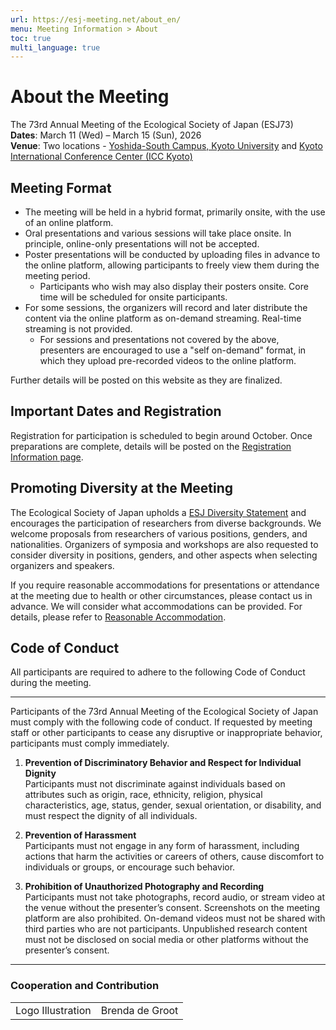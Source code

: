 ```yaml
---
url: https://esj-meeting.net/about_en/
menu: Meeting Information > About
toc: true
multi_language: true
---
```


# About the Meeting

The 73rd Annual Meeting of the Ecological Society of Japan (ESJ73)\
**Dates**: March 11 (Wed) – March 15 (Sun), 2026\
**Venue**: Two locations - [Yoshida-South Campus, Kyoto University](https://www.kyoto-u.ac.jp/en/access) and [Kyoto International Conference Center (ICC Kyoto)](https://www.icckyoto.or.jp/en/access-2/getting_here/)

## Meeting Format

- The meeting will be held in a hybrid format, primarily onsite, with the use of an online platform.
- Oral presentations and various sessions will take place onsite. In principle, online-only presentations will not be accepted.
- Poster presentations will be conducted by uploading files in advance to the online platform, allowing participants to freely view them during the meeting period.
  - Participants who wish may also display their posters onsite. Core time will be scheduled for onsite participants.
- For some sessions, the organizers will record and later distribute the content via the online platform as on-demand streaming. Real-time streaming is not provided.
  - For sessions and presentations not covered by the above, presenters are encouraged to use a "self on-demand" format, in which they upload pre-recorded videos to the online platform.

Further details will be posted on this website as they are finalized.

## Important Dates and Registration

Registration for participation is scheduled to begin around October. Once preparations are complete, details will be posted on the [Registration Information page](registinfo_en).

## Promoting Diversity at the Meeting

The Ecological Society of Japan upholds a [ESJ Diversity Statement](https://www.esj.ne.jp/esj/e_index.html#diversity) and encourages the participation of researchers from diverse backgrounds. We welcome proposals from researchers of various positions, genders, and nationalities. Organizers of symposia and workshops are also requested to consider diversity in positions, genders, and other aspects when selecting organizers and speakers.

If you require reasonable accommodations for presentations or attendance at the meeting due to health or other circumstances, please contact us in advance. We will consider what accommodations can be provided. For details, please refer to [Reasonable Accommodation](reasonable_accom_en).

## Code of Conduct

All participants are required to adhere to the following Code of Conduct during the meeting.

-------------------------------------------------------------------------------

Participants of the 73rd Annual Meeting of the Ecological Society of Japan must comply with the following code of conduct. If requested by meeting staff or other participants to cease any disruptive or inappropriate behavior, participants must comply immediately.

1. **Prevention of Discriminatory Behavior and Respect for Individual Dignity**  
Participants must not discriminate against individuals based on attributes such as origin, race, ethnicity, religion, physical characteristics, age, status, gender, sexual orientation, or disability, and must respect the dignity of all individuals.

2. **Prevention of Harassment**  
Participants must not engage in any form of harassment, including actions that harm the activities or careers of others, cause discomfort to individuals or groups, or encourage such behavior.

3. **Prohibition of Unauthorized Photography and Recording**  
Participants must not take photographs, record audio, or stream video at the venue without the presenter’s consent. Screenshots on the meeting platform are also prohibited. On-demand videos must not be shared with third parties who are not participants. Unpublished research content must not be disclosed on social media or other platforms without the presenter’s consent.

-------------------------------------------------------------------------------

### Cooperation and Contribution

|||
|:-----------------|:----------------------------------------|
|Logo Illustration|Brenda de Groot|
